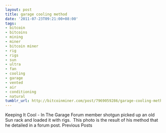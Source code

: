```yaml
---
layout: post
title: garage cooling method
date: '2011-07-23T09:21:00+08:00'
tags:
- bitcoin
- bitcoins
- mining
- miner
- bitcoin miner
- rig
- rigs
- sun
- ultra
- fan
- cooling
- garage
- vented
- air
- conditioning
- natural
tumblr_url: http://bitcoinminer.com/post/7969059286/garage-cooling-method
---
```

Keeping It Cool - In The Garage
Forum member shotgun picked up an old Sun rack and loaded it with rigs.  This photo is the result of his method that he detailed in a forum post.
Previous Posts
